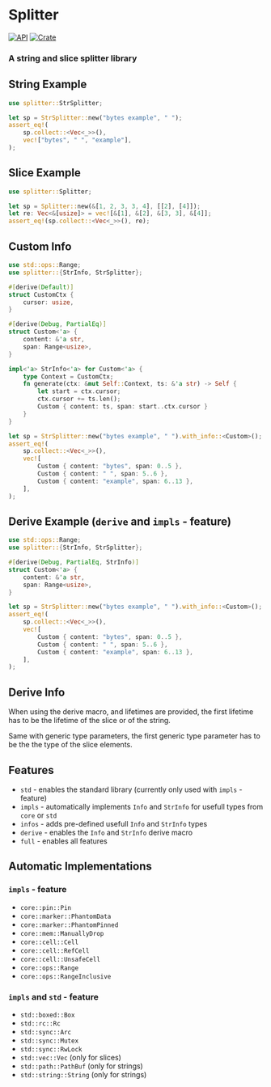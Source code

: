 # Splitter

[![API](https://docs.rs/splitter/badge.svg)](https://docs.rs/splitter) [![Crate](https://img.shields.io/crates/v/splitter.svg)](https://crates.io/crates/splitter)

### A string and slice splitter library

## String Example
```rust
use splitter::StrSplitter;

let sp = StrSplitter::new("bytes example", " ");
assert_eq!(
    sp.collect::<Vec<_>>(),
    vec!["bytes", " ", "example"],
);
```

## Slice Example
```rust
use splitter::Splitter;

let sp = Splitter::new(&[1, 2, 3, 3, 4], [[2], [4]]);
let re: Vec<&[usize]> = vec![&[1], &[2], &[3, 3], &[4]];
assert_eq!(sp.collect::<Vec<_>>(), re);
```

## Custom Info
```rust
use std::ops::Range;
use splitter::{StrInfo, StrSplitter};

#[derive(Default)]
struct CustomCtx {
    cursor: usize,
}

#[derive(Debug, PartialEq)]
struct Custom<'a> {
    content: &'a str,
    span: Range<usize>,
}

impl<'a> StrInfo<'a> for Custom<'a> {
    type Context = CustomCtx;
    fn generate(ctx: &mut Self::Context, ts: &'a str) -> Self {
        let start = ctx.cursor;
        ctx.cursor += ts.len();
        Custom { content: ts, span: start..ctx.cursor }
    }
}

let sp = StrSplitter::new("bytes example", " ").with_info::<Custom>();
assert_eq!(
    sp.collect::<Vec<_>>(),
    vec![
        Custom { content: "bytes", span: 0..5 },
        Custom { content: " ", span: 5..6 },
        Custom { content: "example", span: 6..13 },
    ],
);
```

## Derive Example (`derive` and `impls` - feature)
```rust
use std::ops::Range;
use splitter::{StrInfo, StrSplitter};

#[derive(Debug, PartialEq, StrInfo)]
struct Custom<'a> {
    content: &'a str,
    span: Range<usize>,
}

let sp = StrSplitter::new("bytes example", " ").with_info::<Custom>();
assert_eq!(
    sp.collect::<Vec<_>>(),
    vec![
        Custom { content: "bytes", span: 0..5 },
        Custom { content: " ", span: 5..6 },
        Custom { content: "example", span: 6..13 },
    ],
);
```

## Derive Info
When using the derive macro, and lifetimes are provided, the first lifetime
has to be the lifetime of the slice or of the string.

Same with generic type parameters, the first generic type parameter
has to be the the type of the slice elements.

## Features
- `std` - enables the standard library (currently only used with `impls` - feature)
- `impls` - automatically implements `Info` and `StrInfo` for usefull types from `core` or `std`
- `infos` - adds pre-defined usefull `Info` and `StrInfo` types
- `derive` - enables the `Info` and `StrInfo` derive macro
- `full` - enables all features

## Automatic Implementations

### `impls` - feature
- `core::pin::Pin`
- `core::marker::PhantomData`
- `core::marker::PhantomPinned`
- `core::mem::ManuallyDrop`
- `core::cell::Cell`
- `core::cell::RefCell`
- `core::cell::UnsafeCell`
- `core::ops::Range`
- `core::ops::RangeInclusive`

### `impls` and `std` - feature
- `std::boxed::Box`
- `std::rc::Rc`
- `std::sync::Arc`
- `std::sync::Mutex`
- `std::sync::RwLock`
- `std::vec::Vec` (only for slices)
- `std::path::PathBuf` (only for strings)
- `std::string::String` (only for strings)
